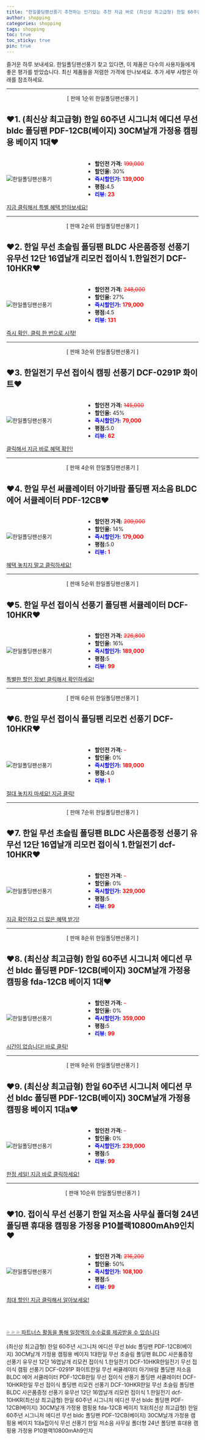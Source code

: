 ```yaml
---
title: "한일폴딩팬선풍기 추천하는 인기있는 추천 지금 바로 (최신상 최고급형) 한일 60주년 시그니처"
author: shopping
categories: shopping
tags: shopping
toc: true
toc_sticky: true
pin: true
---
```

즐거운 하루 보내세요. 한일폴딩팬선풍기 찾고 있다면, 이 제품은 다수의 사용자들에게 좋은 평가를 받았습니다. 최신 제품들을 저렴한 가격에 만나보세요. 추가 세부 사항은 아래를 참조하세요.

---
<p class="toplist" style="margin: 0 auto; display: block; width: fit-content;">[ 판매 1순위 한일폴딩팬선풍기 ]</p>

<h2><strong>❤️1. (최신상 최고급형) 한일 60주년 시그니처 에디션 무선 bldc 폴딩팬 PDF-12CB(베이지) 30CM날개 가정용 캠핑용 베이지 1대❤️</strong></h2>

<div style="display: flex; align-items: center;">
    <div style="flex: 0.4;">
        <img src="https://thumbnail9.coupangcdn.com/thumbnails/remote/230x230ex/image/vendor_inventory/6af0/1c5f709d94f69184a8d9f47e506affeb98be89ee8492804c9813d6f86ca0.jpg" alt="한일폴딩팬선풍기" style="max-width: 100%;">
    </div>
    <div style="flex: 0.6; margin-left: 10px;">
        <ul>
            <li><strong>할인전 가격:</strong> <del style="color: red;">199,000</del></li>
            <li><strong>할인율:</strong> 30%</li>
            <li><span style='color:blue'><strong>즉시할인가:</strong></span> <span style='color:red'><strong>139,000</strong></span></li>
            <li><strong>평점:</strong>4.5</li>
            <li><span style='color:blue'><strong>리뷰:</strong></span> <span style='color:red'><strong>23</strong></span></li>
        </ul>
    </div>
</div>
<div class="center">
    <a href="https://William4Davisa.github.io?lptag=AF9450613&subid=githubio&pageKey=8144234386&traceid=V0-153&itemId=23150365356&vendorItemId=90183207681" class="myButton">
        지금 클릭해서 특별 혜택 받아보세요!
    </a>
</div>


---
<p class="toplist" style="margin: 0 auto; display: block; width: fit-content;">[ 판매 2순위 한일폴딩팬선풍기 ]</p>

<h2><strong>❤️2. 한일 무선 초슬림 폴딩팬 BLDC 사은품증정 선풍기 유무선 12단 16엽날개 리모컨 접이식 1.한일전기 DCF-10HKR❤️</strong></h2>

<div style="display: flex; align-items: center;">
    <div style="flex: 0.4;">
        <img src="https://thumbnail10.coupangcdn.com/thumbnails/remote/230x230ex/image/vendor_inventory/62bf/6ef40e6ca09116c2e1cb75233d36271d645248acafd78417a41ea6a659e9.jpg" alt="한일폴딩팬선풍기" style="max-width: 100%;">
    </div>
    <div style="flex: 0.6; margin-left: 10px;">
        <ul>
            <li><strong>할인전 가격:</strong> <del style="color: red;">248,000</del></li>
            <li><strong>할인율:</strong> 27%</li>
            <li><span style='color:blue'><strong>즉시할인가:</strong></span> <span style='color:red'><strong>179,000</strong></span></li>
            <li><strong>평점:</strong>4.5</li>
            <li><span style='color:blue'><strong>리뷰:</strong></span> <span style='color:red'><strong>131</strong></span></li>
        </ul>
    </div>
</div>
<div class="center">
    <a href="https://William4Davisa.github.io?lptag=AF9450613&subid=githubio&pageKey=7966609845&traceid=V0-153&itemId=22048486976&vendorItemId=89095795447" class="myButton">
        즉시 확인, 클릭 한 번으로 시작!
    </a>
</div>


---
<p class="toplist" style="margin: 0 auto; display: block; width: fit-content;">[ 판매 3순위 한일폴딩팬선풍기 ]</p>

<h2><strong>❤️3. 한일전기 무선 접이식 캠핑 선풍기 DCF-0291P 화이트❤️</strong></h2>

<div style="display: flex; align-items: center;">
    <div style="flex: 0.4;">
        <img src="https://thumbnail8.coupangcdn.com/thumbnails/remote/230x230ex/image/vendor_inventory/71d9/c12405c0e66f66edadbdfb6fe30ebc9178b5eea59c2af63cd152cd39ab9a.jpg" alt="한일폴딩팬선풍기" style="max-width: 100%;">
    </div>
    <div style="flex: 0.6; margin-left: 10px;">
        <ul>
            <li><strong>할인전 가격:</strong> <del style="color: red;">145,000</del></li>
            <li><strong>할인율:</strong> 45%</li>
            <li><span style='color:blue'><strong>즉시할인가:</strong></span> <span style='color:red'><strong>79,000</strong></span></li>
            <li><strong>평점:</strong>5.0</li>
            <li><span style='color:blue'><strong>리뷰:</strong></span> <span style='color:red'><strong>62</strong></span></li>
        </ul>
    </div>
</div>
<div class="center">
    <a href="https://William4Davisa.github.io?lptag=AF9450613&subid=githubio&pageKey=7172209008&traceid=V0-153&itemId=18072040003&vendorItemId=89011484841" class="myButton">
        클릭해서 지금 바로 혜택 확인!
    </a>
</div>


---
<p class="toplist" style="margin: 0 auto; display: block; width: fit-content;">[ 판매 4순위 한일폴딩팬선풍기 ]</p>

<h2><strong>❤️4. 한일 무선 써큘레이터 아기바람 폴딩팬 저소음 BLDC 에어 서큘레이터 PDF-12CB❤️</strong></h2>

<div style="display: flex; align-items: center;">
    <div style="flex: 0.4;">
        <img src="https://thumbnail9.coupangcdn.com/thumbnails/remote/230x230ex/image/vendor_inventory/6af0/1c5f709d94f69184a8d9f47e506affeb98be89ee8492804c9813d6f86ca0.jpg" alt="한일폴딩팬선풍기" style="max-width: 100%;">
    </div>
    <div style="flex: 0.6; margin-left: 10px;">
        <ul>
            <li><strong>할인전 가격:</strong> <del style="color: red;">209,000</del></li>
            <li><strong>할인율:</strong> 14%</li>
            <li><span style='color:blue'><strong>즉시할인가:</strong></span> <span style='color:red'><strong>179,000</strong></span></li>
            <li><strong>평점:</strong>5.0</li>
            <li><span style='color:blue'><strong>리뷰:</strong></span> <span style='color:red'><strong>1</strong></span></li>
        </ul>
    </div>
</div>
<div class="center">
    <a href="https://William4Davisa.github.io?lptag=AF9450613&subid=githubio&pageKey=8124328012&traceid=V0-153&itemId=23056158038&vendorItemId=90148318979" class="myButton">
        혜택 놓치지 말고 클릭하세요!
    </a>
</div>


---
<p class="toplist" style="margin: 0 auto; display: block; width: fit-content;">[ 판매 5순위 한일폴딩팬선풍기 ]</p>

<h2><strong>❤️5. 한일 무선 접이식 선풍기 폴딩팬 서큘레이터 DCF-10HKR❤️</strong></h2>

<div style="display: flex; align-items: center;">
    <div style="flex: 0.4;">
        <img src="https://thumbnail10.coupangcdn.com/thumbnails/remote/230x230ex/image/vendor_inventory/5157/b277e60beb97559c9e7af5b12d32b6b018abd7aeafa7ecaabc2654f55faa.jpg" alt="한일폴딩팬선풍기" style="max-width: 100%;">
    </div>
    <div style="flex: 0.6; margin-left: 10px;">
        <ul>
            <li><strong>할인전 가격:</strong> <del style="color: red;">226,800</del></li>
            <li><strong>할인율:</strong> 16%</li>
            <li><span style='color:blue'><strong>즉시할인가:</strong></span> <span style='color:red'><strong>189,000</strong></span></li>
            <li><strong>평점:</strong>5</li>
            <li><span style='color:blue'><strong>리뷰:</strong></span> <span style='color:red'><strong>99</strong></span></li>
        </ul>
    </div>
</div>
<div class="center">
    <a href="https://William4Davisa.github.io?lptag=AF9450613&subid=githubio&pageKey=7427765879&traceid=V0-153&itemId=19284383377&vendorItemId=86399286912" class="myButton">
        특별한 할인 정보! 클릭해서 확인하세요!
    </a>
</div>


---
<p class="toplist" style="margin: 0 auto; display: block; width: fit-content;">[ 판매 6순위 한일폴딩팬선풍기 ]</p>

<h2><strong>❤️6. 한일 무선 접이식 폴딩팬 리모컨 선풍기 DCF-10HKR❤️</strong></h2>

<div style="display: flex; align-items: center;">
    <div style="flex: 0.4;">
        <img src="https://thumbnail10.coupangcdn.com/thumbnails/remote/230x230ex/image/vendor_inventory/654a/f4e1fb865646ff05297e58757dc99857694016775766ba7b44ea4f9e5e5a.jpg" alt="한일폴딩팬선풍기" style="max-width: 100%;">
    </div>
    <div style="flex: 0.6; margin-left: 10px;">
        <ul>
            <li><strong>할인전 가격:</strong> <del style="color: red;">-</del></li>
            <li><strong>할인율:</strong> 0%</li>
            <li><span style='color:blue'><strong>즉시할인가:</strong></span> <span style='color:red'><strong>189,000</strong></span></li>
            <li><strong>평점:</strong>4.0</li>
            <li><span style='color:blue'><strong>리뷰:</strong></span> <span style='color:red'><strong>1</strong></span></li>
        </ul>
    </div>
</div>
<div class="center">
    <a href="https://William4Davisa.github.io?lptag=AF9450613&subid=githubio&pageKey=7367043210&traceid=V0-153&itemId=19165163460&vendorItemId=86004510223" class="myButton">
        절대 놓치지 마세요! 지금 클릭!
    </a>
</div>


---
<p class="toplist" style="margin: 0 auto; display: block; width: fit-content;">[ 판매 7순위 한일폴딩팬선풍기 ]</p>

<h2><strong>❤️7. 한일 무선 초슬림 폴딩팬 BLDC 사은품증정 선풍기 유무선 12단 16엽날개 리모컨 접이식 1.한일전기 dcf-10HKR❤️</strong></h2>

<div style="display: flex; align-items: center;">
    <div style="flex: 0.4;">
        <img src="https://thumbnail6.coupangcdn.com/thumbnails/remote/230x230ex/image/vendor_inventory/8d1a/df6d1f31fbc81515fff5e9b88da3f76f769c0a33af910cec96fc031c34d7.jpg" alt="한일폴딩팬선풍기" style="max-width: 100%;">
    </div>
    <div style="flex: 0.6; margin-left: 10px;">
        <ul>
            <li><strong>할인전 가격:</strong> <del style="color: red;">-</del></li>
            <li><strong>할인율:</strong> 0%</li>
            <li><span style='color:blue'><strong>즉시할인가:</strong></span> <span style='color:red'><strong>329,000</strong></span></li>
            <li><strong>평점:</strong>5</li>
            <li><span style='color:blue'><strong>리뷰:</strong></span> <span style='color:red'><strong>99</strong></span></li>
        </ul>
    </div>
</div>
<div class="center">
    <a href="https://William4Davisa.github.io?lptag=AF9450613&subid=githubio&pageKey=8217432366&traceid=V0-153&itemId=23608121008&vendorItemId=90633801101" class="myButton">
        지금 확인하고 더 많은 혜택 받기!
    </a>
</div>


---
<p class="toplist" style="margin: 0 auto; display: block; width: fit-content;">[ 판매 8순위 한일폴딩팬선풍기 ]</p>

<h2><strong>❤️8. (최신상 최고급형) 한일 60주년 시그니처 에디션 무선 bldc 폴딩팬 PDF-12CB(베이지) 30CM날개 가정용 캠핑용 fda-12CB 베이지 1대❤️</strong></h2>

<div style="display: flex; align-items: center;">
    <div style="flex: 0.4;">
        <img src="https://thumbnail10.coupangcdn.com/thumbnails/remote/230x230ex/image/vendor_inventory/4380/26296fa5ca492d2fec32e5ebd0083681c49c6a831ea69c2ec21030a2b6de.jpg" alt="한일폴딩팬선풍기" style="max-width: 100%;">
    </div>
    <div style="flex: 0.6; margin-left: 10px;">
        <ul>
            <li><strong>할인전 가격:</strong> <del style="color: red;">-</del></li>
            <li><strong>할인율:</strong> 0%</li>
            <li><span style='color:blue'><strong>즉시할인가:</strong></span> <span style='color:red'><strong>359,000</strong></span></li>
            <li><strong>평점:</strong>5</li>
            <li><span style='color:blue'><strong>리뷰:</strong></span> <span style='color:red'><strong>99</strong></span></li>
        </ul>
    </div>
</div>
<div class="center">
    <a href="https://William4Davisa.github.io?lptag=AF9450613&subid=githubio&pageKey=8202967256&traceid=V0-153&itemId=23519815377&vendorItemId=90546169557" class="myButton">
        시간이 없습니다! 바로 클릭!
    </a>
</div>


---
<p class="toplist" style="margin: 0 auto; display: block; width: fit-content;">[ 판매 9순위 한일폴딩팬선풍기 ]</p>

<h2><strong>❤️9. (최신상 최고급형) 한일 60주년 시그니처 에디션 무선 bldc 폴딩팬 PDF-12CB(베이지) 30CM날개 가정용 캠핑용 베이지 1대a❤️</strong></h2>

<div style="display: flex; align-items: center;">
    <div style="flex: 0.4;">
        <img src="https://thumbnail7.coupangcdn.com/thumbnails/remote/230x230ex/image/vendor_inventory/195e/8e660439d1d83a7069c74903f6b9f34c3a4838f4b65a94a299f0a041bb3b.png" alt="한일폴딩팬선풍기" style="max-width: 100%;">
    </div>
    <div style="flex: 0.6; margin-left: 10px;">
        <ul>
            <li><strong>할인전 가격:</strong> <del style="color: red;">-</del></li>
            <li><strong>할인율:</strong> 0%</li>
            <li><span style='color:blue'><strong>즉시할인가:</strong></span> <span style='color:red'><strong>239,000</strong></span></li>
            <li><strong>평점:</strong>5</li>
            <li><span style='color:blue'><strong>리뷰:</strong></span> <span style='color:red'><strong>99</strong></span></li>
        </ul>
    </div>
</div>
<div class="center">
    <a href="https://William4Davisa.github.io?lptag=AF9450613&subid=githubio&pageKey=8216427798&traceid=V0-153&itemId=23600831038&vendorItemId=90626587552" class="myButton">
        한정 세일! 지금 바로 클릭하세요!
    </a>
</div>


---
<p class="toplist" style="margin: 0 auto; display: block; width: fit-content;">[ 판매 10순위 한일폴딩팬선풍기 ]</p>

<h2><strong>❤️10. 접이식 무선 선풍기 한일 저소음 사무실 폴더형 24년 폴딩팬 휴대용 캠핑용 가정용 P10블랙10800mAh9인치❤️</strong></h2>

<div style="display: flex; align-items: center;">
    <div style="flex: 0.4;">
        <img src="https://thumbnail8.coupangcdn.com/thumbnails/remote/230x230ex/image/vendor_inventory/9b27/41085fb1a9527ed9269ad337fb9a307cc0ec32a4e195e46bbc645340da73.jpg" alt="한일폴딩팬선풍기" style="max-width: 100%;">
    </div>
    <div style="flex: 0.6; margin-left: 10px;">
        <ul>
            <li><strong>할인전 가격:</strong> <del style="color: red;">216,200</del></li>
            <li><strong>할인율:</strong> 50%</li>
            <li><span style='color:blue'><strong>즉시할인가:</strong></span> <span style='color:red'><strong>108,100</strong></span></li>
            <li><strong>평점:</strong>5</li>
            <li><span style='color:blue'><strong>리뷰:</strong></span> <span style='color:red'><strong>99</strong></span></li>
        </ul>
    </div>
</div>
<div class="center">
    <a href="https://William4Davisa.github.io?lptag=AF9450613&subid=githubio&pageKey=8250667443&traceid=V0-153&itemId=23752656056&vendorItemId=90777140661" class="myButton">
        최대 할인! 지금 클릭해서 알아보세요!
    </a>
</div>

<br><br><br>[💦 💦 💦 파트너스 활동을 통해 일정액의 수수료를 제공받을 수 있습니다](https://link.coupang.com/a/bcpT2c)<br><br>(최신상 최고급형) 한일 60주년 시그니처 에디션 무선 bldc 폴딩팬 PDF-12CB(베이지) 30CM날개 가정용 캠핑용 베이지 1대한일 무선 초슬림 폴딩팬 BLDC 사은품증정 선풍기 유무선 12단 16엽날개 리모컨 접이식 1.한일전기 DCF-10HKR한일전기 무선 접이식 캠핑 선풍기 DCF-0291P 화이트한일 무선 써큘레이터 아기바람 폴딩팬 저소음 BLDC 에어 서큘레이터 PDF-12CB한일 무선 접이식 선풍기 폴딩팬 서큘레이터 DCF-10HKR한일 무선 접이식 폴딩팬 리모컨 선풍기 DCF-10HKR한일 무선 초슬림 폴딩팬 BLDC 사은품증정 선풍기 유무선 12단 16엽날개 리모컨 접이식 1.한일전기 dcf-10HKR(최신상 최고급형) 한일 60주년 시그니처 에디션 무선 bldc 폴딩팬 PDF-12CB(베이지) 30CM날개 가정용 캠핑용 fda-12CB 베이지 1대(최신상 최고급형) 한일 60주년 시그니처 에디션 무선 bldc 폴딩팬 PDF-12CB(베이지) 30CM날개 가정용 캠핑용 베이지 1대a접이식 무선 선풍기 한일 저소음 사무실 폴더형 24년 폴딩팬 휴대용 캠핑용 가정용 P10블랙10800mAh9인치